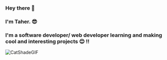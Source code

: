 ### Hey there 👋 
### I'm Taher. 😎
### I'm a software developer/ web developer learning and making cool and interesting projects 😊 !! 


![CatShadeGIF](https://github.com/tahersaraf/tahersaraf/assets/46350346/2d89e3e9-08b8-4dbd-a951-5033d5898787)



<!--
**tahersaraf/tahersaraf** is a ✨ _special_ ✨ repository because its `README.md` (this file) appears on your GitHub profile.

Here are some ideas to get you started:

- 🔭 I’m currently working on ...
- 🌱 I’m currently learning ...
- 👯 I’m looking to collaborate on ...
- 🤔 I’m looking for help with ...
- 💬 Ask me about ...
- 📫 How to reach me: ...
- 😄 Pronouns: ...
- ⚡ Fun fact: ...
-->
